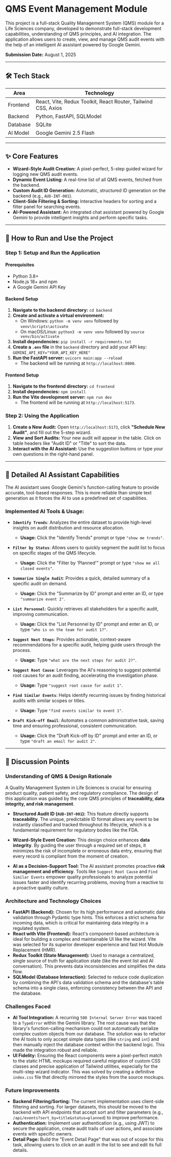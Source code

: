 # QMS Event Management Module

This project is a full-stack Quality Management System (QMS) module for a Life Sciences company, developed to demonstrate full-stack development capabilities, understanding of QMS principles, and AI integration. The application allows users to create, view, and manage QMS audit events with the help of an intelligent AI assistant powered by Google Gemini.

**Submission Date:** August 1, 2025

---

## 🛠️ Tech Stack

| Area      | Technology                                                      |
|-----------|-----------------------------------------------------------------|
| Frontend  | React, Vite, Redux Toolkit, React Router, Tailwind CSS, Axios   |
| Backend   | Python, FastAPI, SQLModel                                       |
| Database  | SQLite                                                          |
| AI Model  | Google Gemini 2.5 Flash                                         |

---

## ✨ Core Features

* **Wizard-Style Audit Creation:** A pixel-perfect, 5-step guided wizard for logging new QMS audit events.
* **Dynamic Event Listing:** A real-time list of all QMS events, fetched from the backend.
* **Custom Audit ID Generation:** Automatic, structured ID generation on the backend (e.g., `AUD-INT-001`).
* **Client-Side Filtering & Sorting:** Interactive headers for sorting and a filter panel for searching events.
* **AI-Powered Assistant:** An integrated chat assistant powered by Google Gemini to provide intelligent insights and perform specific tasks.

---

## 🚀 How to Run and Use the Project

### Step 1: Setup and Run the Application

#### Prerequisites
* Python 3.8+
* Node.js 18+ and npm
* A Google Gemini API Key

#### Backend Setup
1.  **Navigate to the backend directory:** `cd backend`
2.  **Create and activate a virtual environment:**
    * On Windows: `python -m venv venv` followed by `venv\Scripts\activate`
    * On macOS/Linux: `python3 -m venv venv` followed by `source venv/bin/activate`
3.  **Install dependencies:** `pip install -r requirements.txt`
4.  **Create a `.env` file** in the `backend` directory and add your API key: `GEMINI_API_KEY="YOUR_API_KEY_HERE"`
5.  **Run the FastAPI server:** `uvicorn main:app --reload`
    * The backend will be running at `http://localhost:8000`.

#### Frontend Setup
1.  **Navigate to the frontend directory:** `cd frontend`
2.  **Install dependencies:** `npm install`
3.  **Run the Vite development server:** `npm run dev`
    * The frontend will be running at `http://localhost:5173`.

### Step 2: Using the Application
1.  **Create a New Audit:** Open `http://localhost:5173`, click **"Schedule New Audit"**, and fill out the 5-step wizard.
2.  **View and Sort Audits:** Your new audit will appear in the table. Click on table headers like "Audit ID" or "Title" to sort the data.
3.  **Interact with the AI Assistant:** Use the suggestion buttons or type your own questions in the right-hand panel.

---

## 🤖 Detailed AI Assistant Capabilities

The AI assistant uses Google Gemini's function-calling feature to provide accurate, tool-based responses. This is more reliable than simple text generation as it forces the AI to use a predefined set of capabilities.

### Implemented AI Tools & Usage:

* **`Identify Trends`**: Analyzes the entire dataset to provide high-level insights on audit distribution and resource allocation.
    * **Usage:** Click the "Identify Trends" prompt or type `"show me trends"`.

* **`Filter by Status`**: Allows users to quickly segment the audit list to focus on specific stages of the QMS lifecycle.
    * **Usage:** Click the "Filter by 'Planned'" prompt or type `"show me all closed events"`.

* **`Summarize Single Audit`**: Provides a quick, detailed summary of a specific audit on demand.
    * **Usage:** Click the "Summarize by ID" prompt and enter an ID, or type `"summarize event 2"`.

* **`List Personnel`**: Quickly retrieves all stakeholders for a specific audit, improving communication.
    * **Usage:** Click the "List Personnel by ID" prompt and enter an ID, or type `"who is on the team for audit 1?"`.

* **`Suggest Next Steps`**: Provides actionable, context-aware recommendations for a specific audit, helping guide users through the process.
    * **Usage:** Type `"what are the next steps for audit 2?"`.

* **`Suggest Root Cause`**: Leverages the AI's reasoning to suggest potential root causes for an audit finding, accelerating the investigation phase.
    * **Usage:** Type `"suggest root cause for audit 1"`.

* **`Find Similar Events`**: Helps identify recurring issues by finding historical audits with similar scopes or titles.
    * **Usage:** Type `"find events similar to event 1"`.

* **`Draft Kick-off Email`**: Automates a common administrative task, saving time and ensuring professional, consistent communication.
    * **Usage:** Click the "Draft Kick-off by ID" prompt and enter an ID, or type `"draft an email for audit 2"`.

---

## 📝 Discussion Points

### Understanding of QMS & Design Rationale

A Quality Management System in Life Sciences is crucial for ensuring product quality, patient safety, and regulatory compliance. The design of this application was guided by the core QMS principles of **traceability, data integrity, and risk management**.

* **Structured Audit ID (`AUD-INT-001`):** This feature directly supports **traceability**. The unique, predictable ID format allows any event to be instantly classified and tracked throughout its lifecycle, which is a fundamental requirement for regulatory bodies like the FDA.

* **Wizard-Style Event Creation:** This design choice enhances **data integrity**. By guiding the user through a required set of steps, it minimizes the risk of incomplete or erroneous data entry, ensuring that every record is compliant from the moment of creation.

* **AI as a Decision-Support Tool:** The AI assistant promotes proactive **risk management and efficiency**. Tools like `Suggest Root Cause` and `Find Similar Events` empower quality professionals to analyze potential issues faster and identify recurring problems, moving from a reactive to a proactive quality culture.

### Architecture and Technology Choices

* **FastAPI (Backend):** Chosen for its high performance and automatic data validation through Pydantic type hints. This enforces a strict schema for incoming data, which is critical for maintaining data integrity in a regulated system.
* **React with Vite (Frontend):** React's component-based architecture is ideal for building a complex and maintainable UI like the wizard. Vite was selected for its superior developer experience and fast Hot Module Replacement (HMR).
* **Redux Toolkit (State Management):** Used to manage a centralized, single source of truth for application state (like the event list and AI conversation). This prevents data inconsistencies and simplifies the data flow.
* **SQLModel (Database Interaction):** Selected to reduce code duplication by combining the API's data validation schema and the database's table schema into a single class, enforcing consistency between the API and the database.

### Challenges Faced

* **AI Tool Integration:** A recurring `500 Internal Server Error` was traced to a `TypeError` within the Gemini library. The root cause was that the library's function-calling mechanism could not automatically serialize complex custom objects from our database. The solution was to refactor the AI tools to only accept simple data types (like `string` and `int`) and then manually inject the database context within the backend logic. This made the integration robust and reliable.
* **UI Fidelity:** Ensuring the React components were a pixel-perfect match to the static HTML mockups required careful migration of custom CSS classes and precise application of Tailwind utilities, especially for the multi-step wizard indicator. This was solved by creating a definitive `index.css` file that directly mirrored the styles from the source mockups.

### Future Improvements

* **Backend Filtering/Sorting:** The current implementation uses client-side filtering and sorting. For larger datasets, this should be moved to the backend with API endpoints that accept sort and filter parameters (e.g., `/api/events?sort_by=title&status=planned`) to improve performance.
* **Authentication:** Implement user authentication (e.g., using JWT) to secure the application, create audit trails of user actions, and associate events with specific owners.
* **Detail Page:** Build the "Event Detail Page" that was out of scope for this task, allowing users to click on an audit in the list to see and edit its full details.